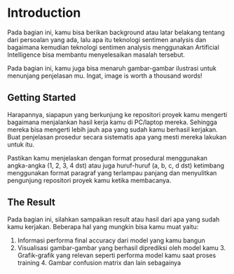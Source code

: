 # Introduction 

Pada bagian ini, kamu bisa berikan background atau latar belakang tentang dari persoalan yang ada, lalu apa itu teknologi sentimen analysis dan bagaimana kemudian teknologi sentimen analysis menggunakan Artificial Intelligence bisa membantu menyelesaikan masalah tersebut. 

Pada bagian ini, kamu juga bisa menaruh gambar-gambar ilustrasi untuk menunjang penjelasan mu. Ingat, image is worth a thousand words! 

## Getting Started 

Harapannya, siapapun yang berkunjung ke repositori proyek kamu mengerti bagaimana menjalankan hasil kerja kamu di PC/laptop mereka. Sehingga mereka bisa mengerti lebih jauh apa yang sudah kamu berhasil kerjakan. Buat penjelasan prosedur secara sistematis apa yang mesti mereka lakukan untuk itu. 

Pastikan kamu menjelaskan dengan format prosedural menggunakan angka-angka (1, 2, 3, 4 dst) atau juga huruf-huruf (a, b, c, d dst) ketimbang menggunakan format paragraf yang terlampau panjang dan menyulitkan pengunjung repositori proyek kamu ketika membacanya. 

## The Result 

Pada bagian ini, silahkan sampaikan result atau hasil dari apa yang sudah kamu kerjakan. Beberapa hal yang mungkin bisa kamu muat yaitu: 
1. Informasi performa final accuracy dari model yang kamu bangun
2. Visualisasi gambar-gambar yang berhasil diprediksi oleh model kamu 3. Grafik-grafik yang relevan seperti performa model kamu saat proses training 4. Gambar confusion matrix dan lain sebagainya 
